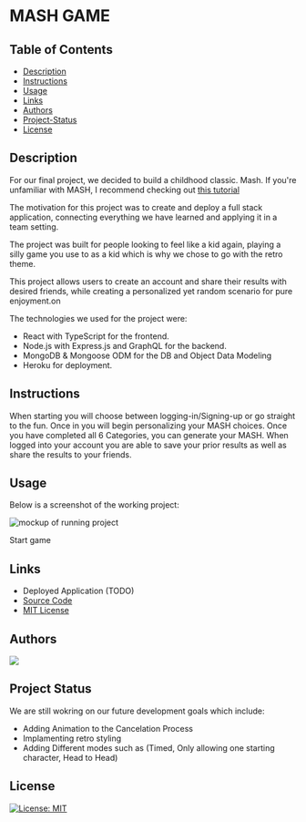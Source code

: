 # MASH GAME

## Table of Contents

- [Description](#description)
- [Instructions](#instructions)
- [Usage](#usage)
- [Links](#links)
- [Authors](#authors)
- [Project-Status](#project-status)
- [License](#license)

## Description

For our final project, we decided to build a childhood classic. Mash. If you're unfamiliar with MASH, I recommend checking out [this tutorial](https://www.wikihow.com/Play-M.A.S.H)

The motivation for this project was to create and deploy a full stack application, connecting everything we have learned and applying it in a team setting.

The project was built for people looking to feel like a kid again, playing a silly game you use to as a kid which is why we chose to go with the retro theme.

This project allows users to create an account and share their results with desired friends, while creating a personalized yet random scenario for pure enjoyment.on

The technologies we used for the project were:

- React with TypeScript for the frontend.
- Node.js with Express.js and GraphQL for the backend.
- MongoDB & Mongoose ODM for the DB and Object Data Modeling
- Heroku for deployment.

## Instructions

When starting you will choose between logging-in/Signing-up or go straight to the fun. Once in you will begin personalizing your MASH choices. Once you have completed all 6 Categories, you can generate your MASH. When logged into your account you are able to save your prior results as well as share the results to your friends.

## Usage

Below is a screenshot of the working project:

![mockup of running project](./assets/?????.png)

Start game
## Links

- Deployed Application (TODO)
- [Source Code](https://github.com/ItsMARPON/mash-game)
- [MIT License](https://choosealicense.com/licenses/mit/)

## Authors

<a href="https://github.com/ItsMARPON/mash-game/graphs/contributors">
  <img src="https://contrib.rocks/image?repo=ItsMARPON/mash-game" />
</a>

## Project Status

We are still wokring on our future development goals which include:

- Adding Animation to the Cancelation Process
- Implamenting retro styling
- Adding Different modes such as (Timed, Only allowing one starting character, Head to Head)

## License

[![License: MIT](https://img.shields.io/badge/License-MIT-yellow.svg)](https://opensource.org/licenses/MIT)
